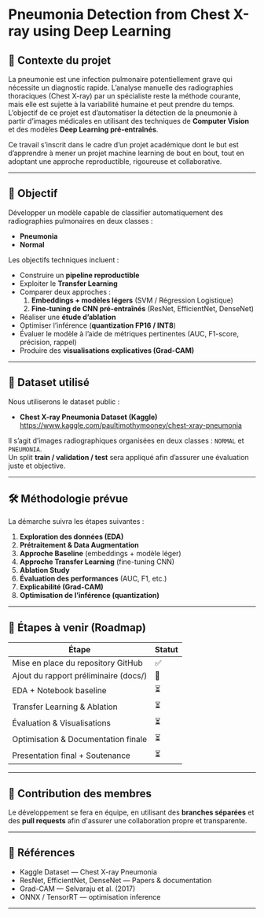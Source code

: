 # Pneumonia Detection from Chest X-ray using Deep Learning

## 📌 Contexte du projet
La pneumonie est une infection pulmonaire potentiellement grave qui nécessite un diagnostic rapide. L’analyse manuelle des radiographies thoraciques (Chest X-ray) par un spécialiste reste la méthode courante, mais elle est sujette à la variabilité humaine et peut prendre du temps.  
L’objectif de ce projet est d’automatiser la détection de la pneumonie à partir d’images médicales en utilisant des techniques de **Computer Vision** et des modèles **Deep Learning pré-entraînés**.

Ce travail s’inscrit dans le cadre d’un projet académique dont le but est d’apprendre à mener un projet machine learning de bout en bout, tout en adoptant une approche reproductible, rigoureuse et collaborative.

---

## 🎯 Objectif
Développer un modèle capable de classifier automatiquement des radiographies pulmonaires en deux classes :

- **Pneumonia**
- **Normal**

Les objectifs techniques incluent :

- Construire un **pipeline reproductible**
- Exploiter le **Transfer Learning**
- Comparer deux approches :
  1. **Embeddings + modèles légers** (SVM / Régression Logistique)
  2. **Fine-tuning de CNN pré-entraînés** (ResNet, EfficientNet, DenseNet)
- Réaliser une **étude d’ablation**
- Optimiser l’inférence (**quantization FP16 / INT8**)
- Évaluer le modèle à l’aide de métriques pertinentes (AUC, F1-score, précision, rappel)
- Produire des **visualisations explicatives (Grad-CAM)**

---

## 📌 Dataset utilisé
Nous utiliserons le dataset public :

- **Chest X-ray Pneumonia Dataset (Kaggle)**
  https://www.kaggle.com/paultimothymooney/chest-xray-pneumonia

Il s’agit d’images radiographiques organisées en deux classes : `NORMAL` et `PNEUMONIA`.  
Un split **train / validation / test** sera appliqué afin d’assurer une évaluation juste et objective.

---

## 🛠️ Méthodologie prévue

La démarche suivra les étapes suivantes :

1. **Exploration des données (EDA)**  
2. **Prétraitement & Data Augmentation**
3. **Approche Baseline** (embeddings + modèle léger)
4. **Approche Transfer Learning** (fine-tuning CNN)
5. **Ablation Study**
6. **Évaluation des performances** (AUC, F1, etc.)
7. **Explicabilité (Grad-CAM)**
8. **Optimisation de l’inférence (quantization)**

---

## 🚀 Étapes à venir (Roadmap)

| Étape | Statut |
|---------|---------|
| Mise en place du repository GitHub | ✅ |
| Ajout du rapport préliminaire (docs/) | 🔄 |
| EDA + Notebook baseline | ⏳ |
| Transfer Learning & Ablation | ⏳ |
| Évaluation & Visualisations | ⏳ |
| Optimisation & Documentation finale | ⏳ |
| Presentation final + Soutenance | ⏳ |

---

## 🤝 Contribution des membres
Le développement se fera en équipe, en utilisant des **branches séparées** et des **pull requests** afin d'assurer une collaboration propre et transparente.

---

## 📎 Références
- Kaggle Dataset — Chest X-ray Pneumonia
- ResNet, EfficientNet, DenseNet — Papers & documentation
- Grad-CAM — Selvaraju et al. (2017)
- ONNX / TensorRT — optimisation inference

---



